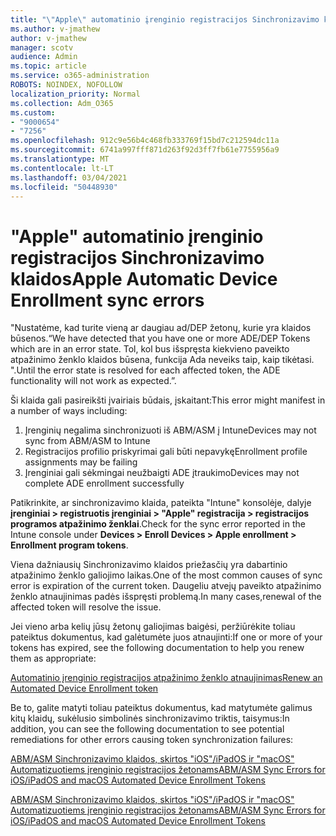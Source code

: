 ```yaml
---
title: "\"Apple\" automatinio įrenginio registracijos Sinchronizavimo klaidos"
ms.author: v-jmathew
author: v-jmathew
manager: scotv
audience: Admin
ms.topic: article
ms.service: o365-administration
ROBOTS: NOINDEX, NOFOLLOW
localization_priority: Normal
ms.collection: Adm_O365
ms.custom:
- "9000654"
- "7256"
ms.openlocfilehash: 912c9e56b4c468fb333769f15bd7c212594dc11a
ms.sourcegitcommit: 6741a997fff871d263f92d3ff7fb61e7755956a9
ms.translationtype: MT
ms.contentlocale: lt-LT
ms.lasthandoff: 03/04/2021
ms.locfileid: "50448930"
---
```

# <a name="apple-automatic-device-enrollment-sync-errors"></a><span data-ttu-id="2e7af-102">"Apple" automatinio įrenginio registracijos Sinchronizavimo klaidos</span><span class="sxs-lookup"><span data-stu-id="2e7af-102">Apple Automatic Device Enrollment sync errors</span></span>

<span data-ttu-id="2e7af-103">"Nustatėme, kad turite vieną ar daugiau ad/DEP žetonų, kurie yra klaidos būsenos.</span><span class="sxs-lookup"><span data-stu-id="2e7af-103">“We have detected that you have one or more ADE/DEP Tokens which are in an error state.</span></span> <span data-ttu-id="2e7af-104">Tol, kol bus išspręsta kiekvieno paveikto atpažinimo ženklo klaidos būsena, funkcija Ada neveiks taip, kaip tikėtasi. ".</span><span class="sxs-lookup"><span data-stu-id="2e7af-104">Until the error state is resolved for each affected token, the ADE functionality will not work as expected.”.</span></span>

<span data-ttu-id="2e7af-105">Ši klaida gali pasireikšti įvairiais būdais, įskaitant:</span><span class="sxs-lookup"><span data-stu-id="2e7af-105">This error might manifest in a number of ways including:</span></span>

1. <span data-ttu-id="2e7af-106">Įrenginių negalima sinchronizuoti iš ABM/ASM į Intune</span><span class="sxs-lookup"><span data-stu-id="2e7af-106">Devices may not sync from ABM/ASM to Intune</span></span>
2. <span data-ttu-id="2e7af-107">Registracijos profilio priskyrimai gali būti nepavykę</span><span class="sxs-lookup"><span data-stu-id="2e7af-107">Enrollment profile assignments may be failing</span></span>
3. <span data-ttu-id="2e7af-108">Įrenginiai gali sėkmingai neužbaigti ADE įtraukimo</span><span class="sxs-lookup"><span data-stu-id="2e7af-108">Devices may not complete ADE enrollment successfully</span></span>

<span data-ttu-id="2e7af-109">Patikrinkite, ar sinchronizavimo klaida, pateikta "Intune" konsolėje, dalyje **įrenginiai > registruotis įrenginiai > "Apple" registracija > registracijos programos atpažinimo ženklai**.</span><span class="sxs-lookup"><span data-stu-id="2e7af-109">Check for the sync error reported in the Intune console under **Devices > Enroll Devices > Apple enrollment > Enrollment program tokens**.</span></span>

<span data-ttu-id="2e7af-110">Viena dažniausių Sinchronizavimo klaidos priežasčių yra dabartinio atpažinimo ženklo galiojimo laikas.</span><span class="sxs-lookup"><span data-stu-id="2e7af-110">One of the most common causes of sync error is expiration of the current token.</span></span> <span data-ttu-id="2e7af-111">Daugeliu atvejų paveikto atpažinimo ženklo atnaujinimas padės išspręsti problemą.</span><span class="sxs-lookup"><span data-stu-id="2e7af-111">In many cases,renewal of the affected token will resolve the issue.</span></span>

<span data-ttu-id="2e7af-112">Jei vieno arba kelių jūsų žetonų galiojimas baigėsi, peržiūrėkite toliau pateiktus dokumentus, kad galėtumėte juos atnaujinti:</span><span class="sxs-lookup"><span data-stu-id="2e7af-112">If one or more of your tokens has expired,  see the following documentation to help you renew them as appropriate:</span></span>

[<span data-ttu-id="2e7af-113">Automatinio įrenginio registracijos atpažinimo ženklo atnaujinimas</span><span class="sxs-lookup"><span data-stu-id="2e7af-113">Renew an Automated Device Enrollment token</span></span>](https://docs.microsoft.com/mem/intune/enrollment/device-enrollment-program-enroll-ios#renew-an-automated-device-enrollment-token)

<span data-ttu-id="2e7af-114">Be to, galite matyti toliau pateiktus dokumentus, kad matytumėte galimus kitų klaidų, sukėlusio simbolinės sinchronizavimo triktis, taisymus:</span><span class="sxs-lookup"><span data-stu-id="2e7af-114">In addition, you can see the following documentation to see potential remediations for other errors causing token synchronization failures:</span></span>

[<span data-ttu-id="2e7af-115">ABM/ASM Sinchronizavimo klaidos, skirtos "iOS"/iPadOS ir "macOS" Automatizuotiems įrenginio registracijos žetonams</span><span class="sxs-lookup"><span data-stu-id="2e7af-115">ABM/ASM Sync Errors for iOS/iPadOS and macOS Automated Device Enrollment Tokens</span></span>](https://docs.microsoft.com/mem/intune/enrollment/troubleshoot-ios-enrollment-errors#sync-token-errors-between-intune-and-ade-dep)







[<span data-ttu-id="2e7af-116">ABM/ASM Sinchronizavimo klaidos, skirtos "iOS"/iPadOS ir "macOS" Automatizuotiems įrenginio registracijos žetonams</span><span class="sxs-lookup"><span data-stu-id="2e7af-116">ABM/ASM Sync Errors for iOS/iPadOS and macOS Automated Device Enrollment Tokens</span></span>](https://docs.microsoft.com/mem/intune/enrollment/troubleshoot-ios-enrollment-errors#resolutions-when-syncing-tokens-between-intune-and-abmasm-for-automated-device-enrollment)
